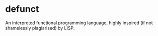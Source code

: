 defunct
=======

An interpreted functional programming language, highly inspired (if not shamelessly plagiarised) by LISP.
